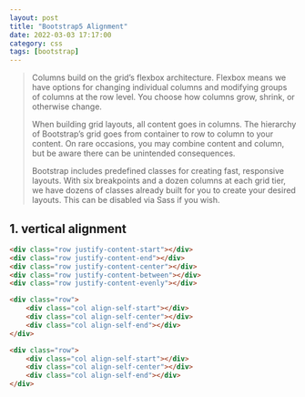 ```yaml
---
layout: post
title: "Bootstrap5 Alignment"
date: 2022-03-03 17:17:00
category: css
tags: [bootstrap]
---
```


> Columns build on the grid’s flexbox architecture.
> Flexbox means we have options for changing individual columns and modifying groups of columns at the row level.
> You choose how columns grow, shrink, or otherwise change.
> 
> When building grid layouts, all content goes in columns. The hierarchy of Bootstrap’s grid goes from container to row to column to your content. On rare occasions, you may combine content and column, but be aware there can be unintended consequences.
> 
> Bootstrap includes predefined classes for creating fast, responsive layouts. With six breakpoints and a dozen columns at each grid tier, we have dozens of classes already built for you to create your desired layouts. This can be disabled via Sass if you wish.



## 1. vertical alignment
```html
<div class="row justify-content-start"></div>
<div class="row justify-content-end"></div>
<div class="row justify-content-center"></div>
<div class="row justify-content-between"></div>
<div class="row justify-content-evenly"></div>
```
```html
<div class="row">
	<div class="col align-self-start"></div>
	<div class="col align-self-center"></div>
	<div class="col align-self-end"></div>
</div>
```
```html
<div class="row">
	<div class="col align-self-start"></div>
	<div class="col align-self-center"></div>
	<div class="col align-self-end"></div>
</div>
```



[jekyll]: http://jekyllrb.com
[jekyll-gh]: https://github.com/jekyll/jekyll
[jekyll-help]: https://github.com/jekyll/jekyll-help


